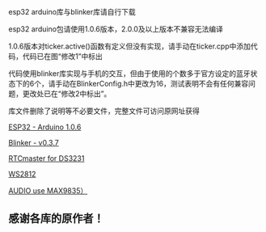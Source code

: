 esp32 arduino库与blinker库请自行下载

esp32 arduino包请使用1.0.6版本，2.0.0及以上版本不兼容无法编译

1.0.6版本对ticker.active()函数有定义但没有实现，请手动在ticker.cpp中添加代码，代码已在图“修改1”中标出

代码使用blinker库实现与手机的交互，但由于使用的个数多于官方设定的蓝牙状态下的6个，请手动在BlinkerConfig.h中更改为16，测试表明不会有任何兼容问题，更改处已在“修改2中标出”。

库文件删除了说明等不必要文件，完整文件可访问原网址获得

[ESP32 - Arduino 1.0.6](https://github.com/espressif/arduino-esp32/releases/tag/1.0.6)

[Blinker - v0.3.7](https://github.com/blinker-iot/blinker-library/releases/tag/0.3.7)

[RTCmaster for DS3231](https://github.com/Makuna/Rtc)

[WS2812](https://github.com/Freenove/Freenove_WS2812_Lib_for_ESP32)

[AUDIO use MAX9835）](https://github.com/schreibfaul1/ESP32-audioI2S)

## 感谢各库的原作者！


